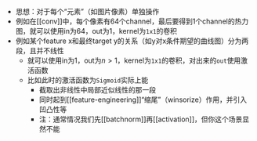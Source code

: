 - 思想：对于每个“元素”（如图片像素）单独操作
- 例如在[[conv]]中，每个像素有64个channel，最后要得到1个channel的热力图，就可以使用in为64，out为1，kernel为`1x1`的卷积
- 例如某个feature x和最终target y的关系（如y对x条件期望的曲线图）分为两段，且并不线性
  - 就可以使用in为1，out为$n>1$，kernel为`1x1`的卷积，对出来的`out`使用激活函数
  - 比如此时的激活函数为`Sigmoid`实际上能
    - 截取出非线性中局部近似线性的那一段
    - 同时起到[[feature-engineering]]“缩尾”（winsorize）作用，并引入凹凸性等
    - 注：通常情况我们先[[batchnorm]]再[[activation]]，但你这个场景显然不能